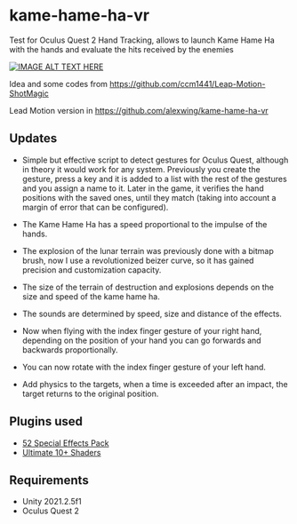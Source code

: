 # kame-hame-ha-vr

Test for Oculus Quest 2 Hand Tracking, allows to launch Kame Hame Ha with the hands and evaluate the hits received by the enemies


[![IMAGE ALT TEXT HERE](https://img.youtube.com/vi/pn8arLRP7P0/0.jpg)](https://www.youtube.com/watch?v=pn8arLRP7P0)

Idea and some codes from https://github.com/ccm1441/Leap-Motion-ShotMagic

Lead Motion version in https://github.com/alexwing/kame-hame-ha-vr


## Updates

- Simple but effective script to detect gestures for Oculus Quest, although in theory it would work for any system.
    Previously you create the gesture, press a key and it is added to a list with the rest of the gestures and you assign a name to it.
    Later in the game, it verifies the hand positions with the saved ones, until they match (taking into account a margin of error that can be configured).

- The Kame Hame Ha has a speed proportional to the impulse of the hands.
- The explosion of the lunar terrain was previously done with a bitmap brush, now I use a revolutionized beizer curve, so it has gained precision and customization capacity.
- The size of the terrain of destruction and explosions depends on the size and speed of the kame hame ha.
- The sounds are determined by speed, size and distance of the effects.
- Now when flying with the index finger gesture of your right hand, depending on the position of your hand you can go forwards and backwards proportionally.
- You can now rotate with the index finger gesture of your left hand.
- Add physics to the targets, when a time is exceeded after an impact, the target returns to the original position.


## Plugins used

* [52 Special Effects Pack](https://assetstore.unity.com/packages/vfx/particles/spells/52-special-effects-pack-10419)
* [Ultimate 10+ Shaders](https://assetstore.unity.com/packages/vfx/shaders/ultimate-10-shaders-168611)



## Requirements

* Unity 2021.2.5f1
* Oculus Quest 2

